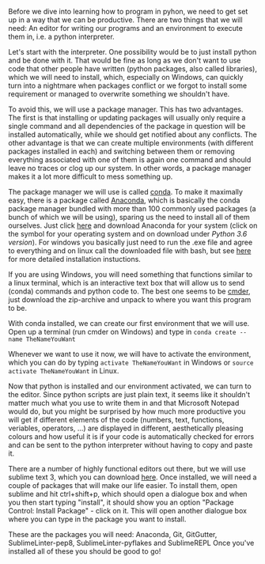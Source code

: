 Before we dive into learning how to program in pyhon, we need to get set up in a way that we can be productive. There are two things that we will need: An editor for writing our programs and an environment to execute them in, i.e. a python interpreter.

Let's start with the interpreter. One possibility would be to just install python and be done with it. That would be fine as long as we don't want to use code that other people have written (python packages, also called libraries), which we will need to install, which, especially on Windows, can quickly turn into a nightmare when packages conflict or we forgot to install some requirement or managed to overwrite something we shouldn't have.

To avoid this, we will use a package manager. This has two advantages. The first is that installing or updating packages will usually only require a single command and all dependencies of the package in question will be installed automatically, while we should get notified about any conflicts. The other advantage is that we can create multiple environments (with different packages installed in each) and switching between them or removing everything associated with one of them is again one command and should leave no traces or clog up our system. In other words, a package manager makes it a lot more difficult to mess something up.

The package manager we will use is called [conda](https://conda.io/docs/). To make it maximally easy, there is a package called [Anaconda](https://www.anaconda.com), which is basically the conda package manager bundled with more than 100 commonly used packages (a bunch of which we will be using), sparing us the need to install all of them ourselves. Just click [here](https://www.anaconda.com/download/) and download Anaconda for your system (click on the symbol for your operating system and on download under *Python 3.6 version*). For windows you basically just need to run the .exe file and agree to everything and on linux call the downloaded file with bash, but see [here](https://docs.anaconda.com/anaconda/install) for more detailed installation instuctions.

If you are using Windows, you will need something that functions similar to a linux terminal, which is an interactive text box that will allow us to send (conda) commands and python code to. The best one seems to be [cmder](http://cmder.net/), just download the zip-archive and unpack to where you want this program to be.

With conda installed, we can create our first environment that we will use. Open up a terminal (run cmder on Windows) and type in `conda create --name TheNameYouWant`

Whenever we want to use it now, we will have to activate the environment, which you can do by typing `activate TheNameYouWant` in Windows or `source activate TheNameYouWant` in Linux.

Now that python is installed and our environment activated, we can turn to the editor. Since python scripts are just plain text, it seems like it shouldn't matter much what you use to write them in and that Microsoft Notepad would do, but you might be surprised by how much more productive you will get if different elements of the code (numbers, text, functions, veriables, operators, ...) are displayed in different, aesthetically pleasing colours and how useful it is if your code is automatically checked for errors and can be sent to the python interpreter without having to copy and paste it.

There are a number of highly functional editors out there, but we will use sublime text 3, which you can download [here](https://www.sublimetext.com/3). Once installed, we will need a couple of packages that will make our life easier. To install them, open sublime and hit ctrl+shift+p, which should open a dialogue box and when you then start typing "install", it should show you an option "Package Control: Install Package" - click on it. This will open another dialogue box where you can type in the package you want to install.

These are the packages you will need: Anaconda, Git, GitGutter, SublimeLinter-pep8, SublimeLinter-pyflakes and SublimeREPL
Once you've installed all of these you should be good to go!
